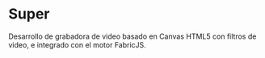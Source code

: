 # Super
Desarrollo de grabadora de video basado en Canvas HTML5 con filtros de video, e integrado con el motor FabricJS.
